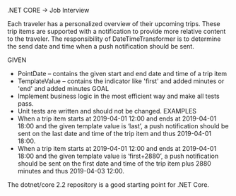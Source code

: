 .NET CORE -> Job Interview 

Each traveler has a personalized overview of their upcoming trips. These trip items are supported with a notification to provide more relative content to the traveler.
The responsibility of DateTimeTransformer is to determine the send date and time when a push notification should be sent.

GIVEN
  - PointDate – contains the given start and end date and time of a trip item
  - TemplateValue – contains the indicator like 'first' and added minutes or 'end' and added minutes
GOAL
  - Implement business logic in the most efficient way and make all tests pass.
  - Unit tests are written and should not be changed.
EXAMPLES
  - When a trip item starts at 2019-04-01 12:00 and ends at 2019-04-01 18:00 and the given template value is ‘last’, a push notification should be sent on the last date and time of the trip item and thus 2019-04-01 18:00.
  - When a trip item starts at 2019-04-01 12:00 and ends at 2019-04-01 18:00 and the given
template value is ‘first+2880’, a push notification should be sent on the first date and time of the trip item plus 2880 minutes and thus 2019-04-03 12:00.

The dotnet/core 2.2 repository is a good starting point for .NET Core.


